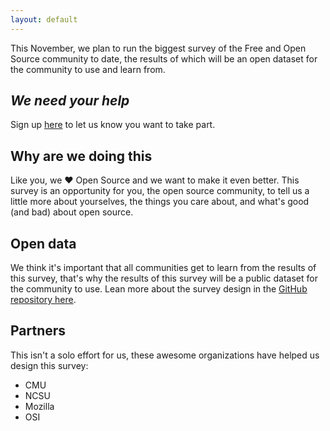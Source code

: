 ```yaml
---
layout: default
---
```


This November, we plan to run the biggest survey of the Free and Open Source community to date, the results of which will be an open dataset for the community to use and learn from.

## _We need your help_

Sign up [here](http://example.com) to let us know you want to take part.

## Why are we doing this

Like you, we ❤️ Open Source and we want to make it even better. This survey is an opportunity for you, the open source community, to tell us a little more about yourselves, the things you care about, and what's good (and bad) about open source.

## Open data

We think it's important that all communities get to learn from the results of this survey, that's why the results of this survey will be a public dataset for the community to use. Lean more about the survey design in the [GitHub repository here](https://github.com/github/foss-survey).

## Partners

This isn't a solo effort for us, these awesome organizations have helped us design this survey:

- CMU
- NCSU
- Mozilla
- OSI
